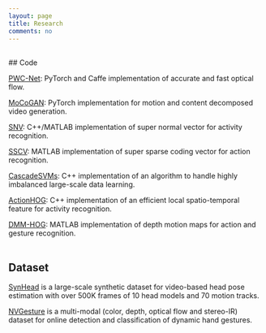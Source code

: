 ```yaml
---
layout: page
title: Research
comments: no
---
```

  <br>
## Code

[PWC-Net](https://github.com/NVlabs/PWC-Net): PyTorch and Caffe implementation of accurate and fast optical flow.  

[MoCoGAN](https://github.com/sergeytulyakov/mocogan): PyTorch implementation for motion and content decomposed video generation.   

[SNV](https://github.com/xiaodongyang/SNV): C++/MATLAB implementation of super normal vector for activity recognition.    

[SSCV](https://github.com/xiaodongyang/SSCV): MATLAB implementation of super sparse coding vector for action recognition.    

[CascadeSVMs](https://github.com/xiaodongyang/CascadeSVMs): C++ implementation of an algorithm to handle highly imbalanced large-scale data learning.    

[ActionHOG](https://github.com/xiaodongyang/ActionHOG): C++ implementation of an efficient local spatio-temporal feature for activity recognition.    

[DMM-HOG](/code/dmm-hog): MATLAB implementation of depth motion maps for action and gesture recognition.    
<br>

## Dataset

[SynHead](https://research.nvidia.com/publication/dynamic-facial-analysis-bayesian-filtering-recurrent-neural-networks) is a large-scale synthetic dataset for video-based head pose estimation with over 500K frames of 10 head models and 70 motion tracks.     

[NVGesture](https://research.nvidia.com/publication/online-detection-and-classification-dynamic-hand-gestures-recurrent-3d-convolutional) is a multi-modal (color, depth, optical flow and stereo-IR) dataset for online detection and classification of dynamic hand gestures.    

 
